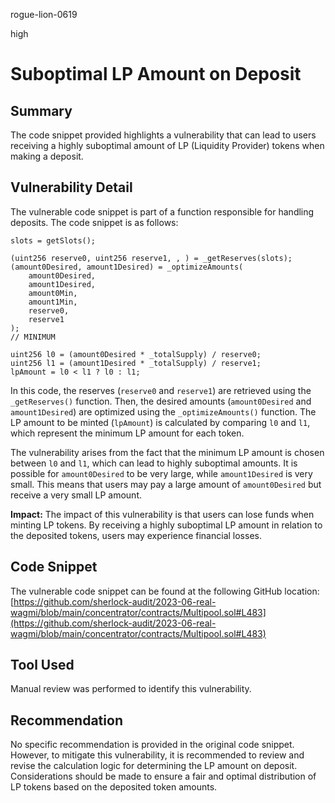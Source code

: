 rogue-lion-0619

high

# Suboptimal LP Amount on Deposit

## Summary
The code snippet provided highlights a vulnerability that can lead to users receiving a highly suboptimal amount of LP (Liquidity Provider) tokens when making a deposit.

## Vulnerability Detail
The vulnerable code snippet is part of a function responsible for handling deposits. The code snippet is as follows:

```solidity
slots = getSlots();

(uint256 reserve0, uint256 reserve1, , ) = _getReserves(slots);
(amount0Desired, amount1Desired) = _optimizeAmounts(
    amount0Desired,
    amount1Desired,
    amount0Min,
    amount1Min,
    reserve0,
    reserve1
);
// MINIMUM

uint256 l0 = (amount0Desired * _totalSupply) / reserve0;
uint256 l1 = (amount1Desired * _totalSupply) / reserve1;
lpAmount = l0 < l1 ? l0 : l1;
```

In this code, the reserves (`reserve0` and `reserve1`) are retrieved using the `_getReserves()` function. Then, the desired amounts (`amount0Desired` and `amount1Desired`) are optimized using the `_optimizeAmounts()` function. The LP amount to be minted (`lpAmount`) is calculated by comparing `l0` and `l1`, which represent the minimum LP amount for each token.

The vulnerability arises from the fact that the minimum LP amount is chosen between `l0` and `l1`, which can lead to highly suboptimal amounts. It is possible for `amount0Desired` to be very large, while `amount1Desired` is very small. This means that users may pay a large amount of `amount0Desired` but receive a very small LP amount.

**Impact:**
The impact of this vulnerability is that users can lose funds when minting LP tokens. By receiving a highly suboptimal LP amount in relation to the deposited tokens, users may experience financial losses.

## Code Snippet
The vulnerable code snippet can be found at the following GitHub location:
[https://github.com/sherlock-audit/2023-06-real-wagmi/blob/main/concentrator/contracts/Multipool.sol#L483](https://github.com/sherlock-audit/2023-06-real-wagmi/blob/main/concentrator/contracts/Multipool.sol#L483)

## Tool Used
Manual review was performed to identify this vulnerability.

## Recommendation
No specific recommendation is provided in the original code snippet. However, to mitigate this vulnerability, it is recommended to review and revise the calculation logic for determining the LP amount on deposit. Considerations should be made to ensure a fair and optimal distribution of LP tokens based on the deposited token amounts.